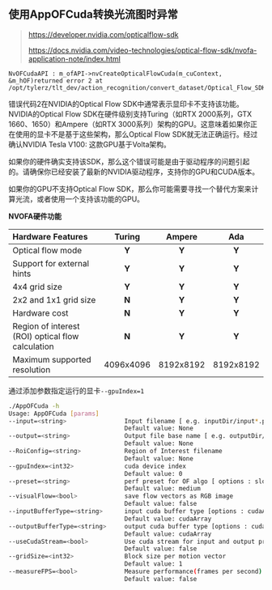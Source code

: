 ## 使用AppOFCuda转换光流图时异常

> https://developer.nvidia.com/opticalflow-sdk 
>
> https://docs.nvidia.com/video-technologies/optical-flow-sdk/nvofa-application-note/index.html

```
NvOFCudaAPI : m_ofAPI->nvCreateOpticalFlowCuda(m_cuContext, &m_hOF)returned error 2 at /opt/tylerz/tlt_dev/action_recognition/convert_dataset/Optical_Flow_SDK_2.0.23/Common/NvOFBase/NvOFCuda.cpp;35
```

错误代码2在NVIDIA的Optical Flow SDK中通常表示显印卡不支持该功能。NVIDIA的Optical Flow SDK在硬件级别支持Turing（如RTX 2000系列，GTX 1660、1650）和Ampere（如RTX 3000系列）架构的GPU。这意味着如果你正在使用的显卡不是基于这些架构，那么Optical Flow SDK就无法正确运行。经过确认NVIDIA Tesla V100: 这款GPU基于Volta架构。

如果你的硬件确实支持该SDK，那么这个错误可能是由于驱动程序的问题引起的。请确保你已经安装了最新的NVIDIA驱动程序，支持你的GPU和CUDA版本。

如果你的GPU不支持Optical Flow SDK，那么你可能需要寻找一个替代方案来计算光流，或者使用一个支持该功能的GPU。

**NVOFA硬件功能**

| Hardware Features                                 |  Turing   |  Ampere   |    Ada    |
| :------------------------------------------------ | :-------: | :-------: | :-------: |
| Optical flow mode                                 |   **Y**   |   **Y**   |   **Y**   |
| Support for external hints                        |   **Y**   |   **Y**   |   **Y**   |
| 4x4 grid size                                     |   **Y**   |   **Y**   |   **Y**   |
| 2x2 and 1x1 grid size                             |   **N**   |   **Y**   |   **Y**   |
| Hardware cost                                     |   **N**   |   **Y**   |   **Y**   |
| Region of interest (ROI) optical flow calculation |   **N**   |   **Y**   |   **Y**   |
| Maximum supported resolution                      | 4096x4096 | 8192x8192 | 8192x8192 |

通过添加参数指定运行的显卡`--gpuIndex=1`

```bash
./AppOFCuda -h
Usage: AppOFCuda [params] 
--input=<string>                Input filename [ e.g. inputDir/input*.png, inputDir/input%d.png, inputDir/input_wxh.yuv ]
                                Default value: None
--output=<string>               Output file base name [ e.g. outputDir/outFilename ]
                                Default value: None
--RoiConfig=<string>            Region of Interest filename 
                                Default value: None
--gpuIndex=<int32>              cuda device index
                                Default value: 0
--preset=<string>               perf preset for OF algo [ options : slow, medium, fast ]
                                Default value: medium
--visualFlow=<bool>             save flow vectors as RGB image
                                Default value: false
--inputBufferType=<string>      input cuda buffer type [options : cudaArray cudaDevicePtr]
                                Default value: cudaArray
--outputBufferType=<string>     output cuda buffer type [options : cudaArray cudaDevicePtr]
                                Default value: cudaArray
--useCudaStream=<bool>          Use cuda stream for input and output processing
                                Default value: false
--gridSize=<int32>              Block size per motion vector
                                Default value: 1
--measureFPS=<bool>             Measure performance(frames per second). When this option is set it is not mandatory to specify --output option, output is generated only if --output option is specified
                                Default value: false
```

